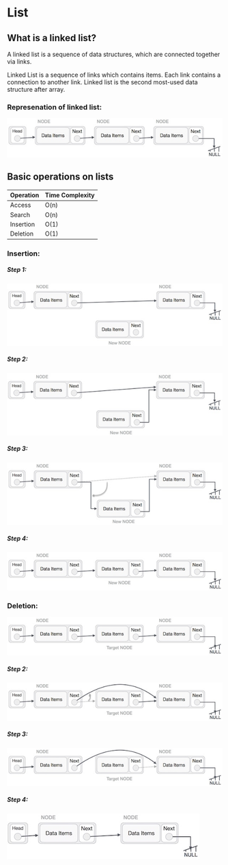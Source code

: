 
# List

## What is a linked list?

A linked list is a sequence of data structures, which are connected together via links.

Linked List is a sequence of links which contains items. Each link contains a connection to another link. Linked list is the second most-used data structure after array.

### Represenation of linked list:

![linked_list](images/linked_list.jpg)

## Basic operations on lists

 | Operation | Time Complexity |
 |  -------  | -----------|
 | Access| O(n) |
 | Search| O(n) |
 | Insertion| O(1) |
 | Deletion| O(1) |


### Insertion:

##### Step 1:

![linked_list_insertion](images/linked_list_insertion1.jpg)

##### Step 2:

![linked_list_insertion](images/linked_list_insertion2.jpg)

##### Step 3:

![linked_list_insertion](images/linked_list_insertion3.jpg)

##### Step 4:

![linked_list_insertion](images/linked_list_insertion4.jpg)

### Deletion:

![linked_list_insertion](images/linked_list_deletion1.jpg)

##### Step 2:

![linked_list_insertion](images/linked_list_deletion2.jpg)

##### Step 3:

![linked_list_insertion](images/linked_list_deletion3.jpg)

##### Step 4:

![linked_list_insertion](images/linked_list_deletion4.jpg)

